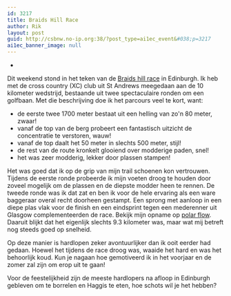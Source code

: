 ```yaml
---
id: 3217
title: Braids Hill Race
author: Rik
layout: post
guid: http://csbnw.no-ip.org:38/?post_type=ai1ec_event&#038;p=3217
ai1ec_banner_image: null
---
```

-
Dit weekend stond in het teken van de [Braids hill race][1] in Edinburgh. Ik heb met de cross country (XC) club uit St Andrews meegedaan aan de 10 kilometer wedstrijd, bestaande uit twee spectaculaire ronden om een golfbaan. Met die beschrijving doe ik het parcours veel te kort, want:

  * de eerste twee 1700 meter bestaat uit een helling van zo'n 80 meter, zwaar!
  * vanaf de top van de berg probeert een fantastisch uitzicht de concentratie te verstoren, wauw!
  * vanaf de top daalt het 50 meter in slechts 500 meter, stijl!
  * de rest van de route kronkelt glooiend over modderige paden, snel!
  * het was zeer modderig, lekker door plassen stampen!

Het was goed dat ik op de grip van mijn trail schoenen kon vertrouwen. Tijdens de eerste ronde probeerde ik mijn voeten droog te houden door zoveel mogelijk om de plassen en de diepste modder heen te rennen. De tweede ronde was ik dat zat en ben ik voor de hele ervaring als een ware baggeraar overal recht doorheen gestampt. Een sprong met aanloop in een diepe plas vlak voor de finish en een eindsprint tegen een mederenner uit Glasgow complementeerden de race. Bekijk mijn opname op [polar flow][2]. Daaruit blijkt dat het eigenlijk slechts 9.3 kilometer was, maar wat mij betreft nog steeds goed op snelheid.

Op deze manier is hardlopen zeker avontuurlijker dan ik ooit eerder had gedaan. Hoewel het tijdens de race droog was, waaide het hard en was het behoorlijk koud. Kun je nagaan hoe gemotiveerd ik in het voorjaar en de zomer zal zijn om erop uit te gaan!

Voor de feestelijkheid zijn de meeste hardlopers na afloop in Edinburgh gebleven om te borrelen en Haggis te eten, hoe schots wil je het hebben?

 [1]: https://www.facebook.com/events/428949130629478/
 [2]: https://flow.polar.com/training/analysis/280179519